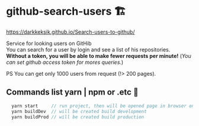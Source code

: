 # github-search-users 🏗️
https://darkkeksik.github.io/Search-users-to-github/

Service for looking users on GitHib<br />
You can search for a user by login and see a list of his repositories.<br />
**Without a token, you will be able to make fewer requests per minute!**
(*You can set github access token for mores queries.*)

PS You can get only 1000 users from request (!> 200 pages).

## Commands list yarn | npm or .etc 🤖 ##
```javascript
  yarn start     // run project, then will be opened page in browser on localhost:8080
  yarn buildDev  // will be created build development
  yarn buildProd // will be created build production 
```
